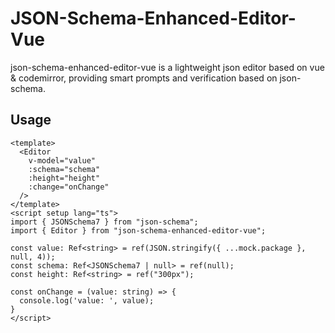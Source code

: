# JSON-Schema-Enhanced-Editor-Vue

json-schema-enhanced-editor-vue is a lightweight json editor based on vue & codemirror, providing smart prompts and verification based on json-schema.

## Usage

```vue
<template>
  <Editor
    v-model="value"
    :schema="schema"
    :height="height"
    :change="onChange"
  />
</template>
<script setup lang="ts">
import { JSONSchema7 } from "json-schema";
import { Editor } from "json-schema-enhanced-editor-vue";

const value: Ref<string> = ref(JSON.stringify({ ...mock.package }, null, 4));
const schema: Ref<JSONSchema7 | null> = ref(null);
const height: Ref<string> = ref("300px");

const onChange = (value: string) => {
  console.log('value: ', value);
}
</script>
```